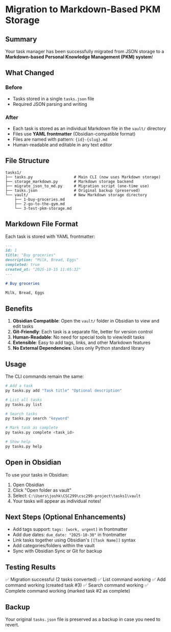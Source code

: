# Migration to Markdown-Based PKM Storage

## Summary

Your task manager has been successfully migrated from JSON storage to a **Markdown-based Personal Knowledge Management (PKM) system**!

## What Changed

### Before
- Tasks stored in a single `tasks.json` file
- Required JSON parsing and writing

### After
- Each task is stored as an individual Markdown file in the `vault/` directory
- Files use **YAML frontmatter** (Obsidian-compatible format)
- Files are named with pattern: `{id}-{slug}.md`
- Human-readable and editable in any text editor

## File Structure

```
tasks1/
├── tasks.py                  # Main CLI (now uses Markdown storage)
├── storage_markdown.py       # Markdown storage backend
├── migrate_json_to_md.py     # Migration script (one-time use)
├── tasks.json                # Original backup (preserved)
└── vault/                    # New Markdown storage directory
    ├── 1-buy-groceries.md
    ├── 2-go-to-the-gym.md
    └── 3-test-pkm-storage.md
```

## Markdown File Format

Each task is stored with YAML frontmatter:

```markdown
---
id: 1
title: "Buy groceries"
description: "Milk, Bread, Eggs"
completed: true
created_at: "2025-10-15 11:05:32"
---

# Buy groceries

Milk, Bread, Eggs
```

## Benefits

1. **Obsidian Compatible**: Open the `vault/` folder in Obsidian to view and edit tasks
2. **Git-Friendly**: Each task is a separate file, better for version control
3. **Human-Readable**: No need for special tools to view/edit tasks
4. **Extensible**: Easy to add tags, links, and other Markdown features
5. **No External Dependencies**: Uses only Python standard library

## Usage

The CLI commands remain the same:

```bash
# Add a task
py tasks.py add "Task title" "Optional description"

# List all tasks
py tasks.py list

# Search tasks
py tasks.py search "keyword"

# Mark task as complete
py tasks.py complete <task_id>

# Show help
py tasks.py help
```

## Open in Obsidian

To use your tasks in Obsidian:

1. Open Obsidian
2. Click "Open folder as vault"
3. Select: `C:\Users\joshk\CSC299\csc299-project\tasks1\vault`
4. Your tasks will appear as individual notes!

## Next Steps (Optional Enhancements)

- Add tags support: `tags: [work, urgent]` in frontmatter
- Add due dates: `due_date: "2025-10-30"` in frontmatter
- Link tasks together using Obsidian's `[[Task Name]]` syntax
- Add categories/folders within the vault
- Sync with Obsidian Sync or Git for backup

## Testing Results

✅ Migration successful (2 tasks converted)
✅ List command working
✅ Add command working (created task #3)
✅ Search command working
✅ Complete command working (marked task #2 as complete)

## Backup

Your original `tasks.json` file is preserved as a backup in case you need to revert.
